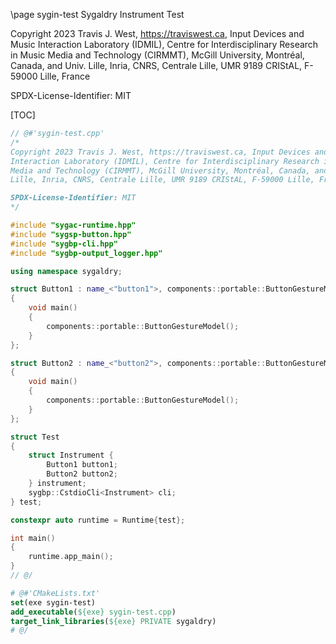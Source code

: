 \page sygin-test Sygaldry Instrument Test

Copyright 2023 Travis J. West, https://traviswest.ca, Input Devices and Music
Interaction Laboratory (IDMIL), Centre for Interdisciplinary Research in Music
Media and Technology (CIRMMT), McGill University, Montréal, Canada, and Univ.
Lille, Inria, CNRS, Centrale Lille, UMR 9189 CRIStAL, F-59000 Lille, France

SPDX-License-Identifier: MIT

[TOC]

```cpp
// @#'sygin-test.cpp'
/*
Copyright 2023 Travis J. West, https://traviswest.ca, Input Devices and Music
Interaction Laboratory (IDMIL), Centre for Interdisciplinary Research in Music
Media and Technology (CIRMMT), McGill University, Montréal, Canada, and Univ.
Lille, Inria, CNRS, Centrale Lille, UMR 9189 CRIStAL, F-59000 Lille, France

SPDX-License-Identifier: MIT
*/

#include "sygac-runtime.hpp"
#include "sygsp-button.hpp"
#include "sygbp-cli.hpp"
#include "sygbp-output_logger.hpp"

using namespace sygaldry;

struct Button1 : name_<"button1">, components::portable::ButtonGestureModel
{
    void main()
    {
        components::portable::ButtonGestureModel();
    }
};

struct Button2 : name_<"button2">, components::portable::ButtonGestureModel
{
    void main()
    {
        components::portable::ButtonGestureModel();
    }
};

struct Test
{
    struct Instrument {
        Button1 button1;
        Button2 button2;
    } instrument;
    sygbp::CstdioCli<Instrument> cli;
} test;

constexpr auto runtime = Runtime{test};

int main()
{
    runtime.app_main();
}
// @/
```

```cmake
# @#'CMakeLists.txt'
set(exe sygin-test)
add_executable(${exe} sygin-test.cpp)
target_link_libraries(${exe} PRIVATE sygaldry)
# @/
```
